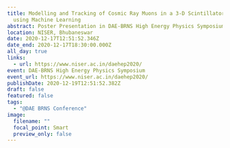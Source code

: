 ```yaml
---
title: Modelling and Tracking of Cosmic Ray Muons in a 3-D Scintillator detector
  using Machine Learning
abstract: Poster Presentation in DAE-BRNS High Energy Physics Symposium
location: NISER, Bhubaneswar
date: 2020-12-17T12:51:52.346Z
date_end: 2020-12-17T18:30:00.000Z
all_day: true
links:
  - url: https://www.niser.ac.in/daehep2020/
event: DAE-BRNS High Energy Physics Symposium
event_url: https://www.niser.ac.in/daehep2020/
publishDate: 2020-12-19T12:51:52.382Z
draft: false
featured: false
tags:
  - "@DAE BRNS Conference"
image:
  filename: ""
  focal_point: Smart
  preview_only: false
---
```

